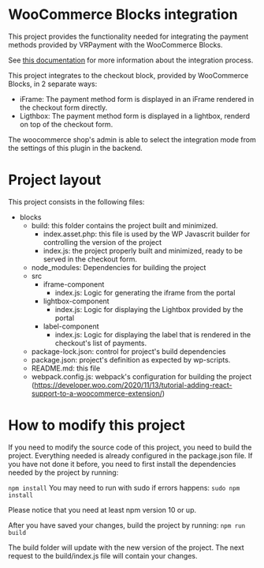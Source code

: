WooCommerce Blocks integration
==============================

This project provides the functionality needed for integrating the payment methods provided 
by VRPayment with the WooCommerce Blocks.

See [this documentation](https://github.com/woocommerce/woocommerce/tree/trunk/plugins/woocommerce-blocks/docs/) for more information about the integration process.

This project integrates to the checkout block, provided by WooCommerce Blocks, in 2 separate ways:
- iFrame: The payment method form is displayed in an iFrame rendered in the checkout form directly.
- Ligthbox: The payment method form is displayed in a lightbox, renderd on top of the checkout form.

The woocommerce shop's admin is able to select the integration mode from the settings of this plugin
in the backend.

Project layout
==============
This project consists in the following files:

- blocks
  - build: this folder contains the project built and minimized.
    - index.asset.php: this file is used by the WP Javascrit builder for controlling the version of the project
    - index.js: the project properly built and minimized, ready to be served in the checkout form.
  - node_modules: Dependencies for building the project
  - src
    - iframe-component
      - index.js: Logic for generating the iframe from the portal
    - lightbox-component
      - index.js: Logic for displaying the Lightbox provided by the portal
    - label-component
      - index.js: Logic for displaying the label that is rendered in the checkout's list of payments.
  - package-lock.json: control for project's build dependencies
  - package.json: project's definition as expected by wp-scripts.
  - README.md: this file
  - webpack.config.js: webpack's configuration for building the project (https://developer.woo.com/2020/11/13/tutorial-adding-react-support-to-a-woocommerce-extension/)


How to modify this project
==========================

If you need to modify the source code of this project, you need to build the project. Everything needed is already configured in the package.json file.
If you have not done it before, you need to first install the dependencies needed by the project by running:

`npm install`
You may need to run with sudo if errors happens: `sudo npm install`

Please notice that you need at least npm version 10 or up.

After you have saved your changes, build the project by running:
`npm run build`

The build folder will update with the new version of the project. The next request to the build/index.js file will contain your changes.
